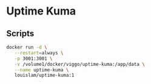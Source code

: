 # Uptime Kuma

## Scripts

```bash
docker run -d \
   --restart=always \
   -p 3001:3001 \
   -v /volume1/docker/viggo/uptime-kuma:/app/data \
   --name uptime-kuma \
   louislam/uptime-kuma:1
```
